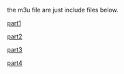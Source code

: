 the m3u file are just include files below.

[part1](https://www.nintendo.co.jp/pikpiksecret/movie/pikmin3_Zmovie_USEng/Z05_USEng/Z05_USEng/Z05_USEng-1.ts)

[part2](https://www.nintendo.co.jp/pikpiksecret/movie/pikmin3_Zmovie_USEng/Z05_USEng/Z05_USEng/Z05_USEng-2.ts)

[part3](https://www.nintendo.co.jp/pikpiksecret/movie/pikmin3_Zmovie_USEng/Z05_USEng/Z05_USEng/Z05_USEng-3.ts)

[part4](https://www.nintendo.co.jp/pikpiksecret/movie/pikmin3_Zmovie_USEng/Z05_USEng/Z05_USEng/Z05_USEng-4.ts)
